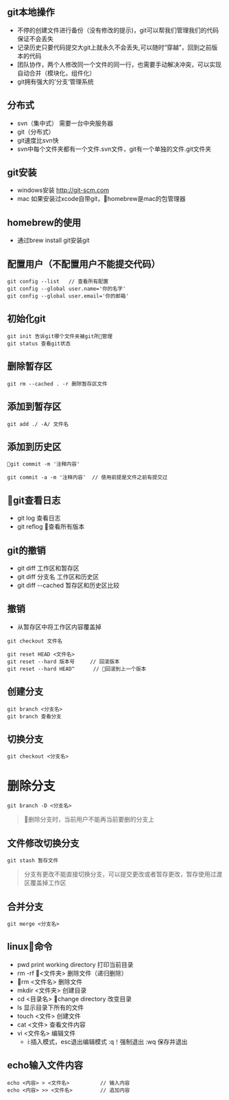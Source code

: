 ## git本地操作
- 不停的创建文件进行备份（没有修改的提示)，git可以帮我们管理我们的代码保证不会丢失
- 记录历史只要代码提交大git上就永久不会丢失,可以随时“穿越”，回到之前版本的代码
- 团队协作，两个人修改同一个文件的同一行，也需要手动解决冲突，可以实现自动合并（模块化，组件化）
- git拥有强大的’分支‘管理系统

## 分布式
- svn（集中式） 需要一台中央服务器
- git（分布式）
- git速度比svn快
- svn中每个文件夹都有一个文件.svn文件，git有一个单独的文件.git文件夹


## git安装
- windows安装 http://git-scm.com
- mac 如果安装过xcode自带git，homebrew是mac的包管理器

## homebrew的使用
- 通过brew install git安装git

## 配置用户（不配置用户不能提交代码）
```
git config --list   // 查看所有配置
git config --global user.name='你的名字'
git config --global user.email='你的邮箱'
```

## 初始化git
```
git init 告诉git哪个文件夹被git所管理
git status 查看git状态
```

## 删除暂存区
```
git rm --cached . -r 删除暂存区文件
```

## 添加到暂存区
```
git add ./ -A/ 文件名
```
## 添加到历史区
```
git commit -m '注释内容'
```
```
git commit -a -m '注释内容'  // 使用前提是文件之前有提交过
```

## git查看日志
- git log   查看日志
- git reflog  查看所有版本

## git的撤销
- git diff 工作区和暂存区
- git diff 分支名      工作区和历史区
- git diff --cached     暂存区和历史区比较

## 撤销
- 从暂存区中将工作区内容覆盖掉
```
git checkout 文件名
```
```
git reset HEAD <文件名>
git reset --hard 版本号     // 回滚版本
git reset --hard HEAD^      // 回滚到上一个版本
```

## 创建分支
```
git branch <分支名>
git branch 查看分支
```

## 切换分支
```
git checkout <分支名>
```

# 删除分支
```
git branch -D <分支名>
```
> 删除分支时，当前用户不能再当前要删的分支上

## 文件修改切换分支
```
git stash 暂存文件
```
> 分支有更改不能直接切换分支，可以提交更改或者暂存更改，暂存使用过渡区覆盖掉工作区

## 合并分支
```
git merge <分支名>
```

## linux命令
- pwd print working directory 打印当前目录
- rm -rf <文件夹> 删除文件（递归删除）
- rm <文件名> 删除文件
- mkdir <文件夹> 创建目录
- cd <目录名> change directory 改变目录
- ls 显示目录下所有的文件
- touch <文件> 创建文件
- cat <文件> 查看文件内容
- vi <文件名> 编辑文件
    - i:插入模式，esc退出编辑模式 :q！强制退出
    :wq 保存并退出


## echo输入文件内容
```
echo <内容> > <文件名>          // 输入内容
echo <内容> >> <文件名>         // 追加内容
```
